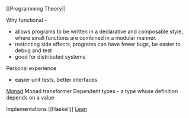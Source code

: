 [[Programming Theory]]

Why functional - 
* allows programs to be written in a declarative and composable style, where small functions are combined in a modular manner.
* restricting side effects, programs can have fewer bugs, be easier to debug and test
* good for distributed systems

Personal experience
- easier unit tests, better interfaces

[Monad](http://www.jerf.org/iri/post/2958)
Monad transformer
Dependent types - a type whose definition depends on a value


Implementations
[[Haskell]]
[Lean](https://leanprover.github.io/about/)